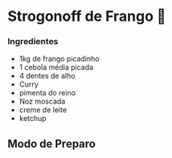 # Strogonoff de Frango :chicken:

### Ingredientes

* 1kg de frango picadinho 
* 1 cebola média picada 
* 4 dentes de alho 
* Curry 
* pimenta do reino 
* Noz moscada 
* creme de leite 
* ketchup 



## Modo de Preparo 






